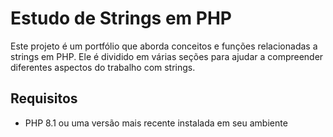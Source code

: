 # Estudo de Strings em PHP

Este projeto é um portfólio que aborda conceitos e funções relacionadas a strings em PHP. Ele é dividido em várias seções para ajudar a compreender diferentes aspectos do trabalho com strings.

## Requisitos

- PHP 8.1 ou uma versão mais recente instalada em seu ambiente